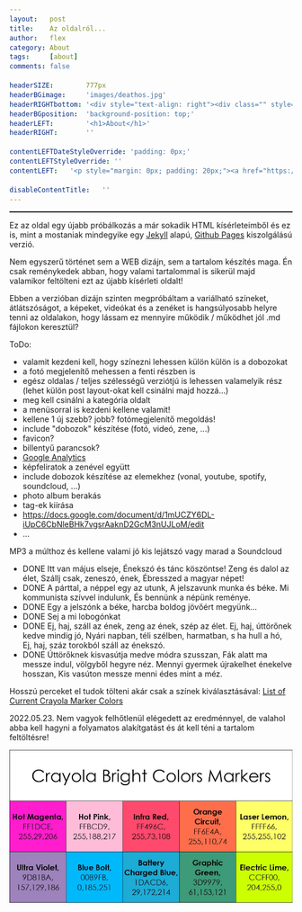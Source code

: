 ```yaml
---
layout:   post
title:    Az oldalról...
author:   flex
category: About
tags:     [about]
comments: false

headerSIZE:        777px
headerBGimage:     'images/deathos.jpg'
headerRIGHTbottom: '<div style="text-align: right"><div class="" style="display: inline-block; font-size: 50%; margin-bottom: 0px; background: black; color: white; padding: 7px;">Source: <a class="menu" href="http://hateplow.tumblr.com/post/160877632854/deathos">"DeathOS"</a></div></div>'
headerBGposition:  'background-position: top;'
headerLEFT:        '<h1>About</h1>'
headerRIGHT:       ''

contentLEFTDateStyleOverride: 'padding: 0px;'
contentLEFTStyleOverride: ''
contentLEFT:   '<p style="margin: 0px; padding: 20px;"><a href="https://gyorgy.fleischmann.hu/"><img class="shadow" style="" src="https://fleischmann.hu/images/html/fleischmanns/gyorgy.fleischmann.hu_(2019-09-09).png"></a></p>'

disableContentTitle:   ''
---
```


<hr style="border-top: 1px solid;">

Ez az oldal egy újabb próbálkozás a már sokadik HTML kísérleteimből és ez is, mint a mostaniak mindegyike egy [Jekyll](
https://jekyllrb.com) alapú, [Github Pages](https://pages.github.com/) kiszolgálású verzió.

Nem egyszerű történet sem a WEB dizájn, sem a tartalom készítés maga. Én csak reménykedek abban, hogy valami tartalommal is sikerül majd valamikor feltölteni ezt az újabb kísérleti oldalt!

Ebben a verzióban dizájn szinten megpróbáltam a variálható színeket, átlátszóságot, a képeket, videókat és a zenéket is hangsúlyosabb helyre tenni az oldalakon, hogy lássam ez mennyire működik / működhet jól .md fájlokon keresztül?

ToDo:

- valamit kezdeni kell, hogy színezni lehessen külön külön is a dobozokat
- a fotó megjelenítő mehessen a fenti részben is
- egész oldalas / teljes szélességű verziótjú is lehessen valamelyik rész (lehet külön post layout-okat kell csinálni majd hozzá...)
- meg kell csinálni a kategória oldalt
- a menüsorral is kezdeni kellene valamit!
- kellene 1 új szebb? jobb? fotómegjelenítő megoldás!
- include "dobozok" készítése (fotó, videó, zene, ...)
- favicon?
- billentyű parancsok?
- [Google Analytics](https://analytics.google.com/)
- képfeliratok a zenével együtt
- include dobozok készítése az elemekhez (vonal, youtube, spotify, soundcloud, ...)
- photo album berakás
- tag-ek kiírása
- https://docs.google.com/document/d/1mUCZY6DL-iUpC6CbNleBHk7vgsrAaknD2GcM3nUJLoM/edit
- ...

MP3 a múlthoz és kellene valami jó kis lejátszó vagy marad a Soundcloud

- DONE Itt van május elseje, Énekszó és tánc köszöntse! Zeng és dalol az élet, Szállj csak, zeneszó, ének, Ébresszed a magyar népet!
- DONE A párttal, a néppel egy az utunk, A jelszavunk munka és béke. Mi kommunista szívvel indulunk, És bennünk a népünk reménye.
- DONE Egy a jelszónk a béke, harcba boldog jövőért megyünk…
- DONE Sej a mi lobogónkat
- DONE Ej, haj, száll az ének, zeng az ének, szép az élet. Ej, haj, úttörőnek kedve mindig jó, Nyári napban, téli szélben, harmatban, s ha hull a hó, Ej, haj, száz torokból száll az énekszó.
- DONE Úttörőknek kisvasútja medve módra szusszan, Fák alatt ma messze indul, völgyből hegyre néz. Mennyi gyermek újrakelhet énekelve hosszan, Kis vasúton messze menni édes mint a méz.

Hosszú perceket el tudok tölteni akár csak a színek kiválasztásával: [List of Current Crayola Marker Colors](
http://www.jennyscrayoncollection.com/2018/02/list-of-current-crayola-marker-colors.html)

2022.05.23. Nem vagyok felhőtlenül elégedett az eredménnyel, de valahol abba kell hagyni a folyamatos alakítgatást és át kell téni a tartalom feltöltésre!

<img class="shadow" src="images/Crayola_Bright_Color_Markers.jpg">